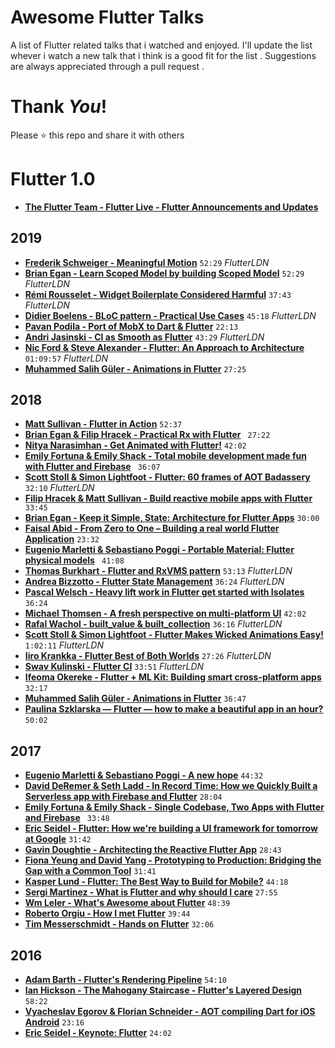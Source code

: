 # Awesome Flutter Talks
A list of Flutter related talks that i watched and enjoyed. I'll update the list whever i watch a new talk that i think is a good fit for the list . Suggestions are always appreciated through a pull request .


# Thank _You_!
Please :star: this repo and share it with others


# Flutter 1.0 
* [**The Flutter Team - Flutter Live - Flutter Announcements and Updates**](https://youtu.be/NQ5HVyqg1Qc)

## 2019

* [**Frederik Schweiger - Meaningful Motion**](https://goo.gl/MGH6XA) `52:29` _FlutterLDN_
* [**Brian Egan - Learn Scoped Model by building Scoped Model**](https://bit.ly/2CteiTU) `52:29` _FlutterLDN_
* [**Rémi Rousselet - Widget Boilerplate Considered Harmful**](https://bit.ly/2DvAn5g) `37:43` _FlutterLDN_
* [**Didier Boelens - BLoC pattern - Practical Use Cases**](https://bit.ly/2FKBgJj) `45:18` _FlutterLDN_
* [**Pavan Podila - Port of MobX to Dart & Flutter**](https://youtu.be/p0WJB5SN0g8) `22:13`
* [**Andri Jasinski - CI as Smooth as Flutter**](https://bit.ly/2SRlbso) `43:29` _FlutterLDN_
* [**Nic Ford & Steve Alexander - Flutter: An Approach to Architecture**](https://bit.ly/2EoqBCl) `01:09:57` _FlutterLDN_
* [**Muhammed Salih Güler - Animations in Flutter**](https://www.youtube.com/watch?v=jZZnc5qhrvg) `27:25`

## 2018

* [**Matt Sullivan - Flutter in Action**](https://youtu.be/4LNMsYg76vg) `52:37`
* [**Brian Egan & Filip Hracek - Practical Rx with Flutter**](https://youtu.be/7O1UO5rEpRc) ` 27:22`
* [**Nitya Narasimhan - Get Animated with Flutter!**](https://youtu.be/rs9TtjPsV7Q) `42:02`
* [**Emily Fortuna & Emily Shack - Total mobile development made fun with Flutter and Firebase**](https://youtu.be/p4yLzYwy_4g) ` 36:07`
* [**Scott Stoll & Simon Lightfoot - Flutter: 60 frames of AOT Badassery**](https://goo.gl/thrk42) ` 32:10` _FlutterLDN_
* [**Filip Hracek & Matt Sullivan - Build reactive mobile apps with Flutter**](https://youtu.be/RS36gBEp8OI) ` 33:45`
* [**Brian Egan - Keep it Simple, State: Architecture for Flutter Apps**](https://youtu.be/zKXz3pUkw9A) `30:00`
* [**Faisal Abid - From Zero to One – Building a real world Flutter Application**](https://youtu.be/jF0kD7lxTTw) `23:32`
* [**Eugenio Marletti & Sebastiano Poggi - Portable Material: Flutter physical models**](https://youtu.be/R21kDN1quOI) ` 41:08`
* [**Thomas Burkhart - Flutter and RxVMS pattern**](https://goo.gl/aWaVaA) `53:13` _FlutterLDN_
* [**Andrea Bizzotto - Flutter State Management**](https://goo.gl/bc3LLN) `36:24` _FlutterLDN_
* [**Pascal Welsch - Heavy lift work in Flutter get started with Isolates**](https://youtu.be/M8jGSkACneE) `36:24`
* [**Michael Thomsen - A fresh perspective on multi-platform UI**](https://youtu.be/sl5TaN7EwjQ) `42:02`
* [**Rafal Wachol - built_value & built_collection**](https://skillsmatter.com/skillscasts/12266-flutterldn-october) `36:16` _FlutterLDN_
* [**Scott Stoll & Simon Lightfoot - Flutter Makes Wicked Animations Easy!**](https://skillsmatter.com/skillscasts/13018-flutter-makes-wicked-animations-easy) `1:02:11` _FlutterLDN_
* [**Iiro Krankka - Flutter Best of Both Worlds**](https://skillsmatter.com/skillscasts/12533-flutterldn) `27:26` _FlutterLDN_
* [**Swav Kulinski - Flutter CI**](https://skillsmatter.com/skillscasts/12912-flutter-ci) `33:51` _FlutterLDN_
* [**Ifeoma Okereke - Flutter + ML Kit: Building smart cross-platform apps**](https://youtu.be/kIX7IbdCWWc?list=PLYioXtkIMlS9CMDDq3TcmxXsC455x6_XL) `32:17`
* [**Muhammed Salih Güler - Animations in Flutter**](https://youtu.be/vzlZgaDEJjA) `36:47`
* [**Paulina Szklarska — Flutter — how to make a beautiful app in an hour?**](https://youtu.be/l2DYq-rUglg) `50:02`


## 2017

* [**Eugenio Marletti & Sebastiano Poggi - A new hope**](https://www.youtube.com/watch?v=0ijVuVtu6a4) `44:32`
* [**David DeRemer & Seth Ladd - In Record Time: How we Quickly Built a Serverless app with Firebase and Flutter**](https://youtu.be/prlK_QL_qOA) `28:04`
* [**Emily Fortuna & Emily Shack - Single Codebase, Two Apps with Flutter and Firebase**](https://youtu.be/w2TcYP8qiRI) ` 33:48`
* [**Eric Seidel - Flutter: How we're building a UI framework for tomorrow at Google**](https://youtu.be/VUiVkDpikDI) `31:42`
* [**Gavin Doughtie - Architecting the Reactive Flutter App**](https://youtu.be/n_5JULTrstU) `28:43`
* [**Fiona Yeung and David Yang - Prototyping to Production: Bridging the Gap with a Common Tool**](https://youtu.be/BJCqRpvvTrM) `31:41`
* [**Kasper Lund - Flutter: The Best Way to Build for Mobile?**](https://youtu.be/1BXg4wfB9pA) `44:18`
* [**Sergi Martinez - What is Flutter and why should I care**](https://youtu.be/Nm_mdptybf0) `27:55`
* [**Wm Leler - What's Awesome about Flutter**](https://youtu.be/n3FLHWF7UgM) `48:39`
* [**Roberto Orgiu - How I met Flutter**](https://youtu.be/Xf1oI2boNIo) `39:44`
* [**Tim Messerschmidt - Hands on Flutter**](https://youtu.be/0IY6J5baAj8) `32:06`


## 2016

* [**Adam Barth - Flutter's Rendering Pipeline**](https://youtu.be/UUfXWzp0-DU) `54:10`
* [**Ian Hickson - The Mahogany Staircase - Flutter's Layered Design**](https://youtu.be/dkyY9WCGMi0) `58:22`
* [**Vyacheslav Egorov & Florian Schneider - AOT compiling Dart for iOS Android**](https://youtu.be/lqE4u8s8Iik) `23:16`
* [**Eric Seidel - Keynote: Flutter**](https://youtu.be/Mx-AllVZ1VY) `24:02`





